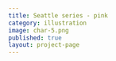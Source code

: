 ```yaml
---
title: Seattle series - pink
category: illustration
image: char-5.png
published: true
layout: project-page
---
```

